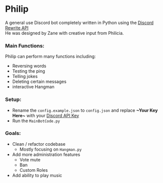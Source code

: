 
# Philip

A general use Discord bot completely written in Python using the [Discord Rewrite API](https://discordpy.readthedocs.io/en/latest/)  
He was designed by Zane with creative input from Philicia.  

### Main Functions:
Philip can perform many functions including:  
* Reversing words
* Testing the ping
* Telling jokes
* Deleting certain messages
* interactive Hangman

### Setup:
* Rename the `config.example.json` to `config.json` and replace **\~Your Key Here\~** 
  with your [Discord API Key](https://discordpy.readthedocs.io/en/stable/discord.html)
* Run the ```MainBotCode.py```


### Goals:
* Clean / refactor codebase
	* Mostly focusing on `Hangman.py`
* Add more administration features
	* Vote mute
	* Ban
	* Custom Roles
* Add ability to play music
